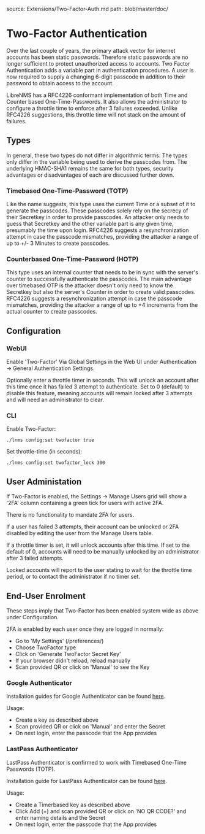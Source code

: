 source: Extensions/Two-Factor-Auth.md
path: blob/master/doc/

# Two-Factor Authentication

Over the last couple of years, the primary attack vector for internet
accounts has been static passwords. Therefore static passwords are no
longer sufficient to protect unauthorized access to accounts. Two
Factor Authentication adds a variable part in authentication
procedures. A user is now required to supply a changing 6-digit
passcode in addition to their password to obtain access to the account.

LibreNMS has a RFC4226 conformant implementation of both Time and Counter
based One-Time-Passwords. It also allows the administrator to
configure a throttle time to enforce after 3 failures exceeded. Unlike
RFC4226 suggestions, this throttle time will not stack on the amount of failures.

## Types

In general, these two types do not differ in algorithmic terms.
The types only differ in the variable being used to derive the passcodes from.
The underlying HMAC-SHA1 remains the same for both types, security
advantages or disadvantages of each are discussed further down.

### Timebased One-Time-Password (TOTP)

Like the name suggests, this type uses the current Time or a subset of
it to generate the passcodes. These passcodes solely rely on the
secrecy of their Secretkey in order to provide passcodes. An attacker
only needs to guess that Secretkey and the other variable part is any
given time, presumably the time upon login. RFC4226 suggests a
resynchronization attempt in case the passcode mismatches, providing
the attacker a range of up to +/- 3 Minutes to create passcodes.

### Counterbased One-Time-Password (HOTP)

This type uses an internal counter that needs to be in sync with the
server's counter to successfully authenticate the passcodes. The main
advantage over timebased OTP is the attacker doesn't only need to know
the Secretkey but also the server's Counter in order to create valid
passcodes. RFC4226 suggests a resynchronization attempt in case the
passcode mismatches, providing the attacker a range of up to +4
increments from the actual counter to create passcodes.

## Configuration

### WebUI

Enable 'Two-Factor' Via Global Settings in the Web UI under
Authentication -> General Authentication Settings.

Optionally enter a throttle timer in seconds. This will unlock an account 
after this time once it has failed 3 attempt to authenticate. Set to 0 (default) 
to disable this feature, meaning accounts will remain locked after 3 attempts 
and will need an administrator to clear.

### CLI

Enable Two-Factor:

`./lnms config:set twofactor true`


Set throttle-time (in seconds):

`./lnms config:set twofactor_lock 300`

## User Administation

If Two-Factor is enabled, the Settings -> Manage Users grid will show a '2FA' column 
containing a green tick for users with active 2FA.

There is no functionality to mandate 2FA for users.

If a user has failed 3 attempts, their account can be unlocked or 2FA disabled by 
editing the user from the Manage Users table.

If a throttle timer is set, it will unlock accounts after this time. If set to the 
default of 0, accounts will need to be manually unlocked by an administrator after 3 
failed attempts.

Locked accounts will report to the user stating to wait for the throttle time period,
or to contact the administrator if no timer set.

## End-User Enrolment

These steps imply that Two-Factor has been enabled system wide as above under Configuration.

2FA is enabled by each user once they are logged in normally:

- Go to 'My Settings' (/preferences/)
- Choose TwoFactor type
- Click on 'Generate TwoFactor Secret Key'
- If your browser didn't reload, reload manually
- Scan provided QR or click on 'Manual' to see the Key

### Google Authenticator

Installation guides for Google Authenticator can be found [here](https://support.google.com/accounts/answer/1066447?hl=en).

Usage:

- Create a key as described above
- Scan provided QR or click on 'Manual' and enter the Secret
- On next login, enter the passcode that the App provides

### LastPass Authenticator

LastPass Authenticator is confirmed to work with Timebased One-Time Passwords (TOTP).

Installation guide for LastPass Authenticator can be found [here](https://support.logmeininc.com/lastpass/help/lastpass-authenticator-lp030014).

Usage:

- Create a Timerbased key as described above
- Click Add (+) and scan provided QR or click on 'NO QR CODE?' and enter naming details and the Secret
- On next login, enter the passcode that the App provides
